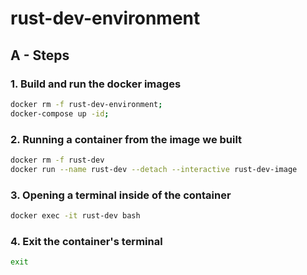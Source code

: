 # rust-dev-environment

## A - Steps

### 1. Build and run the docker images

``` sh
docker rm -f rust-dev-environment;
docker-compose up -id;
```

### 2. Running a container from the image we built

``` sh
docker rm -f rust-dev
docker run --name rust-dev --detach --interactive rust-dev-image
```

### 3. Opening a terminal inside of the container

``` sh
docker exec -it rust-dev bash
```

### 4. Exit the container's terminal

``` sh
exit
```
